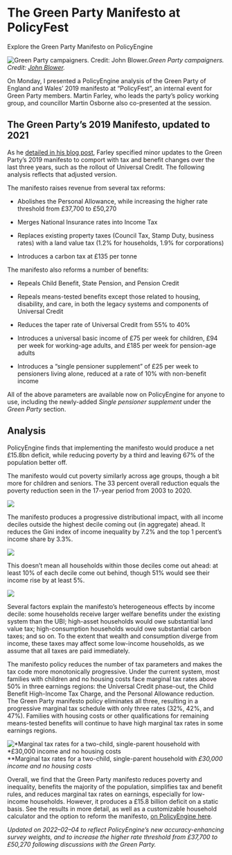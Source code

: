 
# The Green Party Manifesto at PolicyFest

Explore the Green Party Manifesto on PolicyEngine

![Green Party campaigners. Credit: [John Blower](https://www.flickr.com/photos/10332960@N03/49090026921/in/photostream/).](https://cdn-images-1.medium.com/max/4096/1*twyGvV3aJeT_RXU5Zg-bIw.jpeg)*Green Party campaigners. Credit: [John Blower](https://www.flickr.com/photos/10332960@N03/49090026921/in/photostream/).*

On Monday, I presented a PolicyEngine analysis of the Green Party of England and Wales’ 2019 manifesto at “PolicyFest”, an internal event for Green Party members. Martin Farley, who leads the party’s policy working group, and councillor Martin Osborne also co-presented at the session.

## The Green Party’s 2019 Manifesto, updated to 2021

As he [detailed in his blog post](https://martin-farley.medium.com/poverty-buster-the-impact-of-the-2019-green-party-manifesto-on-household-incomes-and-equality-9663c39b783b), Farley specified minor updates to the Green Party’s 2019 manifesto to comport with tax and benefit changes over the last three years, such as the rollout of Universal Credit. The following analysis reflects that adjusted version.

The manifesto raises revenue from several tax reforms:

* Abolishes the Personal Allowance, while increasing the higher rate threshold from £37,700 to £50,270

* Merges National Insurance rates into Income Tax

* Replaces existing property taxes (Council Tax, Stamp Duty, business rates) with a land value tax (1.2% for households, 1.9% for corporations)

* Introduces a carbon tax at £135 per tonne

The manifesto also reforms a number of benefits:

* Repeals Child Benefit, State Pension, and Pension Credit

* Repeals means-tested benefits except those related to housing, disability, and care, in both the legacy systems and components of Universal Credit

* Reduces the taper rate of Universal Credit from 55% to 40%

* Introduces a universal basic income of £75 per week for children, £94 per week for working-age adults, and £185 per week for pension-age adults

* Introduces a “single pensioner supplement” of £25 per week to pensioners living alone, reduced at a rate of 10% with non-benefit income

All of the above parameters are available now on PolicyEngine for anyone to use, including the newly-added *Single pensioner supplement* under the *Green Party* section.

## Analysis

PolicyEngine finds that implementing the manifesto would produce a net £15.8bn deficit, while reducing poverty by a third and leaving 67% of the population better off.

The manifesto would cut poverty similarly across age groups, though a bit more for children and seniors. The 33 percent overall reduction equals the poverty reduction seen in the 17-year period from 2003 to 2020.

![](https://cdn-images-1.medium.com/max/4656/1*XKN6nZgw8EbNyGaSoIlweg.png)

The manifesto produces a progressive distributional impact, with all income deciles outside the highest decile coming out (in aggregate) ahead. It reduces the Gini index of income inequality by 7.2% and the top 1 percent’s income share by 3.3%.

![](https://cdn-images-1.medium.com/max/4672/1*SGgumrN-B-ki1IpIHHzUfA.png)

This doesn’t mean all households within those deciles come out ahead: at least 10% of each decile come out behind, though 51% would see their income rise by at least 5%.

![](https://cdn-images-1.medium.com/max/4948/1*2hCtxWkRplhDWE5t5Eop7w.png)

Several factors explain the manifesto’s heterogeneous effects by income decile: some households receive larger welfare benefits under the existing system than the UBI; high-asset households would owe substantial land value tax; high-consumption households would owe substantial carbon taxes; and so on. To the extent that wealth and consumption diverge from income, these taxes may affect some low-income households, as we assume that all taxes are paid immediately.

The manifesto policy reduces the number of tax parameters and makes the tax code more monotonically progressive. Under the current system, most families with children and no housing costs face marginal tax rates above 50% in three earnings regions: the Universal Credit phase-out, the Child Benefit High-Income Tax Charge, and the Personal Allowance reduction. The Green Party manifesto policy eliminates all three, resulting in a progressive marginal tax schedule with only three rates (32%, 42%, and 47%). Families with housing costs or other qualifications for remaining means-tested benefits will continue to have high marginal tax rates in some earnings regions.

![*Marginal tax rates for a two-child, single-parent household with *£30,000 income and no housing costs](https://cdn-images-1.medium.com/max/3704/1*fDQGsO2DuAFM-cZvtutCSg.png)**Marginal tax rates for a two-child, single-parent household with *£30,000 income and no housing costs*

Overall, we find that the Green Party manifesto reduces poverty and inequality, benefits the majority of the population, simplifies tax and benefit rules, and reduces marginal tax rates on earnings, especially for low-income households. However, it produces a £15.8 billion deficit on a static basis. See the results in more detail, as well as a customizable household calculator and the option to reform the manifesto, [on PolicyEngine here](https://policyengine.org/uk/population-impact/green-party/manifesto-2019).

*Updated on 2022–02–04 to reflect PolicyEngine’s new accuracy-enhancing survey weights, and to increase the higher rate threshold from £37,700 to £50,270 following discussions with the Green Party.*
